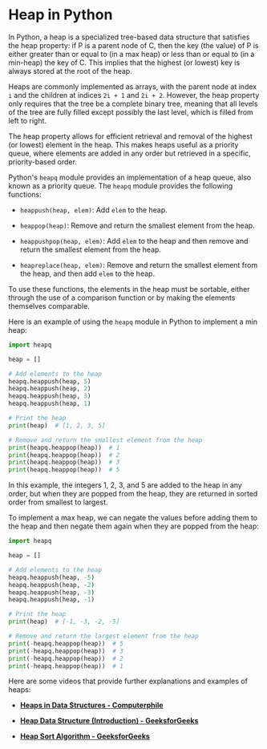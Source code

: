 # Heap in Python

In Python, a heap is a specialized tree-based data structure that satisfies the heap property: if P is a parent node of C, then the key (the value) of P is either greater than or equal to (in a max heap) or less than or equal to (in a min-heap) the key of C. This implies that the highest (or lowest) key is always stored at the root of the heap.

Heaps are commonly implemented as arrays, with the parent node at index `i` and the children at indices `2i + 1` and `2i + 2`. However, the heap property only requires that the tree be a complete binary tree, meaning that all levels of the tree are fully filled except possibly the last level, which is filled from left to right.

The heap property allows for efficient retrieval and removal of the highest (or lowest) element in the heap. This makes heaps useful as a priority queue, where elements are added in any order but retrieved in a specific, priority-based order.

Python's `heapq` module provides an implementation of a heap queue, also known as a priority queue. The `heapq` module provides the following functions:

*   `heappush(heap, elem)`: Add `elem` to the heap.
    
*   `heappop(heap)`: Remove and return the smallest element from the heap.
    
*   `heappushpop(heap, elem)`: Add `elem` to the heap and then remove and return the smallest element from the heap.
    
*   `heapreplace(heap, elem)`: Remove and return the smallest element from the heap, and then add `elem` to the heap.
    

To use these functions, the elements in the heap must be sortable, either through the use of a comparison function or by making the elements themselves comparable.

Here is an example of using the `heapq` module in Python to implement a min heap:

```python
import heapq

heap = []

# Add elements to the heap
heapq.heappush(heap, 5)
heapq.heappush(heap, 2)
heapq.heappush(heap, 3)
heapq.heappush(heap, 1)

# Print the heap
print(heap)  # [1, 2, 3, 5]

# Remove and return the smallest element from the heap
print(heapq.heappop(heap))  # 1
print(heapq.heappop(heap))  # 2
print(heapq.heappop(heap))  # 3
print(heapq.heappop(heap))  # 5
```

In this example, the integers 1, 2, 3, and 5 are added to the heap in any order, but when they are popped from the heap, they are returned in sorted order from smallest to largest.

To implement a max heap, we can negate the values before adding them to the heap and then negate them again when they are popped from the heap:

```python
import heapq

heap = []

# Add elements to the heap
heapq.heappush(heap, -5)
heapq.heappush(heap, -2)
heapq.heappush(heap, -3)
heapq.heappush(heap, -1)

# Print the heap
print(heap)  # [-1, -3, -2, -5]

# Remove and return the largest element from the heap
print(-heapq.heappop(heap))  # 5
print(-heapq.heappop(heap))  # 3
print(-heapq.heappop(heap))  # 2
print(-heapq.heappop(heap))  # 1
```

Here are some videos that provide further explanations and examples of heaps:

*   [**Heaps in Data Structures - Computerphile**](https://www.youtube.com/watch?v=t0Cq6tVNRBA)
    
*   [**Heap Data Structure (Introduction) - GeeksforGeeks**](https://www.youtube.com/watch?v=t0Cq6tVNRBA)
    
*   [**Heap Sort Algorithm - GeeksforGeeks**](https://www.youtube.com/watch?v=MtQL_ll5KhQ)